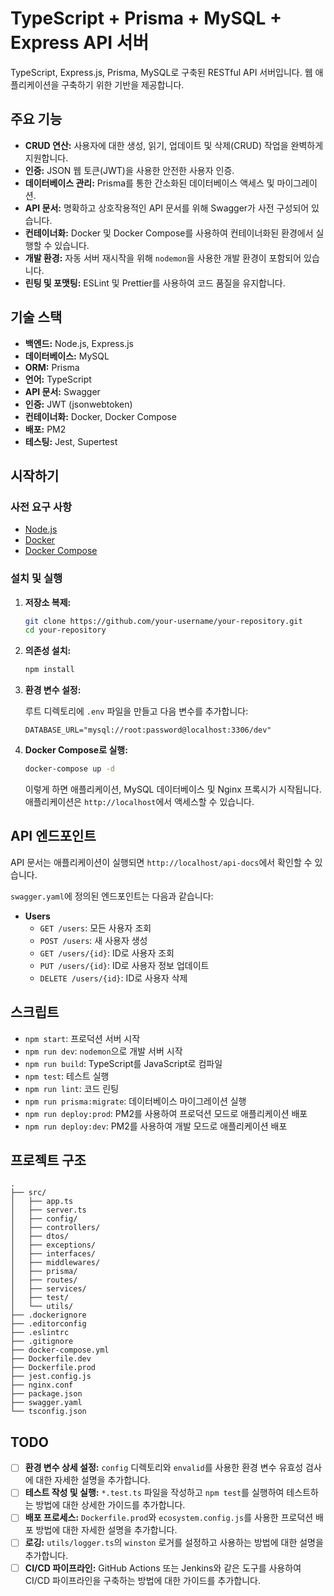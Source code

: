 # TypeScript + Prisma + MySQL + Express API 서버

TypeScript, Express.js, Prisma, MySQL로 구축된 RESTful API 서버입니다. 웹 애플리케이션을 구축하기 위한 기반을 제공합니다.

## 주요 기능

*   **CRUD 연산:** 사용자에 대한 생성, 읽기, 업데이트 및 삭제(CRUD) 작업을 완벽하게 지원합니다.
*   **인증:** JSON 웹 토큰(JWT)을 사용한 안전한 사용자 인증.
*   **데이터베이스 관리:** Prisma를 통한 간소화된 데이터베이스 액세스 및 마이그레이션.
*   **API 문서:** 명확하고 상호작용적인 API 문서를 위해 Swagger가 사전 구성되어 있습니다.
*   **컨테이너화:** Docker 및 Docker Compose를 사용하여 컨테이너화된 환경에서 실행할 수 있습니다.
*   **개발 환경:** 자동 서버 재시작을 위해 `nodemon`을 사용한 개발 환경이 포함되어 있습니다.
*   **린팅 및 포맷팅:** ESLint 및 Prettier를 사용하여 코드 품질을 유지합니다.

## 기술 스택

*   **백엔드:** Node.js, Express.js
*   **데이터베이스:** MySQL
*   **ORM:** Prisma
*   **언어:** TypeScript
*   **API 문서:** Swagger
*   **인증:** JWT (jsonwebtoken)
*   **컨테이너화:** Docker, Docker Compose
*   **배포:** PM2
*   **테스팅:** Jest, Supertest

## 시작하기

### 사전 요구 사항

*   [Node.js](https://nodejs.org/en/)
*   [Docker](https://www.docker.com/)
*   [Docker Compose](https://docs.docker.com/compose/)

### 설치 및 실행

1.  **저장소 복제:**

    ```bash
    git clone https://github.com/your-username/your-repository.git
    cd your-repository
    ```

2.  **의존성 설치:**

    ```bash
    npm install
    ```

3.  **환경 변수 설정:**

    루트 디렉토리에 `.env` 파일을 만들고 다음 변수를 추가합니다:

    ```
    DATABASE_URL="mysql://root:password@localhost:3306/dev"
    ```

4.  **Docker Compose로 실행:**

    ```bash
    docker-compose up -d
    ```

    이렇게 하면 애플리케이션, MySQL 데이터베이스 및 Nginx 프록시가 시작됩니다. 애플리케이션은 `http://localhost`에서 액세스할 수 있습니다.

## API 엔드포인트

API 문서는 애플리케이션이 실행되면 `http://localhost/api-docs`에서 확인할 수 있습니다.

`swagger.yaml`에 정의된 엔드포인트는 다음과 같습니다:

*   **Users**
    *   `GET /users`: 모든 사용자 조회
    *   `POST /users`: 새 사용자 생성
    *   `GET /users/{id}`: ID로 사용자 조회
    *   `PUT /users/{id}`: ID로 사용자 정보 업데이트
    *   `DELETE /users/{id}`: ID로 사용자 삭제

## 스크립트

*   `npm start`: 프로덕션 서버 시작
*   `npm run dev`: `nodemon`으로 개발 서버 시작
*   `npm run build`: TypeScript를 JavaScript로 컴파일
*   `npm test`: 테스트 실행
*   `npm run lint`: 코드 린팅
*   `npm run prisma:migrate`: 데이터베이스 마이그레이션 실행
*   `npm run deploy:prod`: PM2를 사용하여 프로덕션 모드로 애플리케이션 배포
*   `npm run deploy:dev`: PM2를 사용하여 개발 모드로 애플리케이션 배포

## 프로젝트 구조

```
.
├── src/
│   ├── app.ts
│   ├── server.ts
│   ├── config/
│   ├── controllers/
│   ├── dtos/
│   ├── exceptions/
│   ├── interfaces/
│   ├── middlewares/
│   ├── prisma/
│   ├── routes/
│   ├── services/
│   ├── test/
│   └── utils/
├── .dockerignore
├── .editorconfig
├── .eslintrc
├── .gitignore
├── docker-compose.yml
├── Dockerfile.dev
├── Dockerfile.prod
├── jest.config.js
├── nginx.conf
├── package.json
├── swagger.yaml
└── tsconfig.json
```

## TODO

*   [ ] **환경 변수 상세 설정:** `config` 디렉토리와 `envalid`를 사용한 환경 변수 유효성 검사에 대한 자세한 설명을 추가합니다.
*   [ ] **테스트 작성 및 실행:** `*.test.ts` 파일을 작성하고 `npm test`를 실행하여 테스트하는 방법에 대한 상세한 가이드를 추가합니다.
*   [ ] **배포 프로세스:** `Dockerfile.prod`와 `ecosystem.config.js`를 사용한 프로덕션 배포 방법에 대한 자세한 설명을 추가합니다.
*   [ ] **로깅:** `utils/logger.ts`의 `winston` 로거를 설정하고 사용하는 방법에 대한 설명을 추가합니다.
*   [ ] **CI/CD 파이프라인:** GitHub Actions 또는 Jenkins와 같은 도구를 사용하여 CI/CD 파이프라인을 구축하는 방법에 대한 가이드를 추가합니다.
